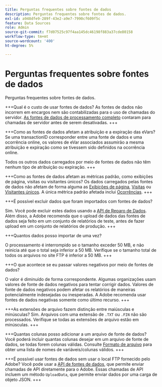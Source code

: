 ```yaml
---
title: Perguntas frequentes sobre fontes de dados
description: Perguntas frequentes sobre fontes de dados.
exl-id: a948dfe9-289f-43e2-a9e7-7990cf609f5c
feature: Data Sources
role: Admin
source-git-commit: f7d07525c97f4aa145dc46198f883a37cde80158
workflow-type: tm+mt
source-wordcount: '400'
ht-degree: 5%

---
```


# Perguntas frequentes sobre fontes de dados

Perguntas frequentes sobre fontes de dados.

+++Qual é o custo de usar fontes de dados?
As fontes de dados não incorrem em encargos nem são contabilizadas para o uso de chamadas do servidor. [As fontes de dados de processamento completo](full-processing-eol.md) contaram para chamadas de servidor antes de serem desativadas.
+++

+++Como as fontes de dados afetam a atribuição e a expiração das eVars?
Se uma transactionID corresponder entre uma fonte de dados e uma ocorrência online, os valores de eVar associados assumirão a mesma atribuição e expiração como se tivessem sido definidos na ocorrência online.

Todos os outros dados carregados por meio de fontes de dados não têm nenhum tipo de atribuição ou expiração.
+++

+++Como as fontes de dados afetam as métricas padrão, como exibições de página, visitas ou visitantes únicos?
Os dados carregados pelas fontes de dados não afetam de forma alguma as [Exibições de página](/help/components/metrics/page-views.md), [Visitas](/help/components/metrics/visits.md) ou [Visitantes únicos](/help/components/metrics/unique-visitors.md). A única métrica padrão afetada inclui [Ocorrências](/help/components/metrics/occurrences.md).
+++

+++É possível excluir dados que foram importados com fontes de dados?

Sim. Você pode excluir estes dados usando a [API de Reparo de Dados](https://developer.adobe.com/analytics-apis/docs/2.0/guides/endpoints/data-repair/). Além disso, a Adobe recomenda que o upload de dados das fontes de dados seja feito em um conjunto de relatórios de teste, antes de fazer upload em um conjunto de relatórios de produção.
+++

+++Quantos dados posso importar de uma vez?

O processamento é interrompido se o tamanho exceder 50 MB, e não reinicia até que o total seja inferior a 50 MB. Verifique se o tamanho total de todos os arquivos no site FTP é inferior a 50 MB.
+++

+++O que acontece se eu passar valores negativos por meio de fontes de dados?

O valor é diminuído de forma correspondente. Algumas organizações usam valores de fonte de dados negativos para tentar corrigir dados. Valores de fonte de dados negativos podem afetar os relatórios de maneiras potencialmente indesejadas ou inesperadas. A Adobe recomenda usar fontes de dados negativas somente como último recurso.
+++

+++As extensões de arquivo fazem distinção entre maiúsculas e minúsculas?
Sim. Arquivos com uma extensão de `.TXT` ou `.FIN` não são processados. Verifique se todas as extensões de arquivo estão em minúsculas.
+++

+++Quantas colunas posso adicionar a um arquivo de fonte de dados?
Você poderá incluir quantas colunas desejar em um arquivo de fonte de dados, se todas forem colunas válidas. Consulte [Formato de arquivo](file-format.md) para obter uma lista de nomes de variáveis/colunas válidos.
+++

+++É possível usar fontes de dados sem usar o local FTP fornecido pelo Adobe?
Você pode usar a [API de fontes de dados](https://developer.adobe.com/analytics-apis/docs/1.4/guides/data-sources/), que permite enviar chamadas de API diretamente para o Adobe. Essas chamadas de API incluem um método `UploadData`, que permite enviar dados por uma carga de objeto JSON.
+++
